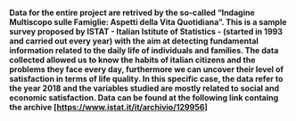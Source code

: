 #### Data for the entire project are retrived by the so-called “Indagine Multiscopo sulle Famiglie: Aspetti della Vita Quotidiana”. This is a sample survey proposed by ISTAT - Italian Istitute of Statistics - (started in 1993 and carried out every year) with the aim at detecting fundamental information related to the daily life of individuals and families. The data collected allowed us to know the habits of italian citizens and the problems they face every day, furthermore we can uncover their level of satisfaction in terms of life quality. In this specific case, the data refer to the year 2018 and the variables studied are mostly related to social and economic satisfaction. Data can be found at the following link containg the archive [https://www.istat.it/it/archivio/129956]
